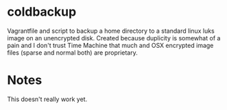 # coldbackup

Vagrantfile and script to backup a home directory to a standard linux 
luks image on an unencrypted disk.  Created because duplicity is somewhat of
a pain and I don't trust Time Machine that much and OSX encrypted image
files (sparse and normal both) are proprietary.

# Notes

This doesn't really work yet.
